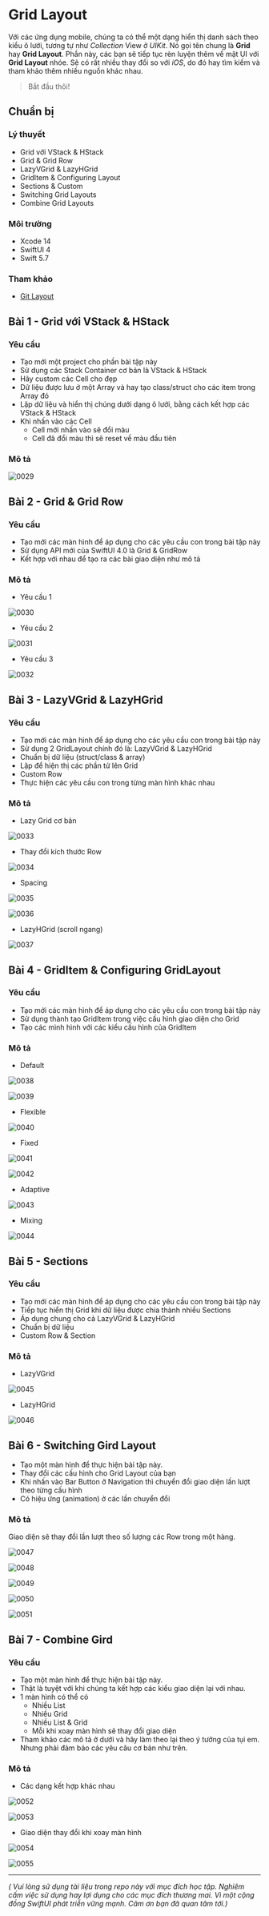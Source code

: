 # Grid Layout

Với các ứng dụng mobile, chúng ta có thể một dạng hiển thị danh sách theo kiểu ô lưới, tương tự như *Collection* View ở *UIKit*. Nó gọi tên chung là **Grid** hay **Grid Layout**. Phần này, các bạn sẽ tiếp tục rèn luyện thêm về mặt UI với **Grid Layout** nhóe. Sẽ có rất nhiều thay đổi so với *iOS*, do đó hay tìm kiếm và tham khảo thêm nhiều nguồn khác nhau.

> Bắt đầu thôi!

## Chuẩn bị

### Lý thuyết

* Grid với VStack & HStack
* Grid & Grid Row
* LazyVGrid & LazyHGrid
* GridItem & Configuring Layout
* Sections & Custom
* Switching Grid Layouts
* Combine Grid Layouts

### Môi trường

* Xcode 14
* SwiftUI 4
* Swift 5.7

### Tham khảo

* [Git Layout](https://fxstudio.dev/swiftui-phan-10-grid-layout/)

## Bài 1 - Grid với VStack & HStack

### Yêu cầu

* Tạo mới một project cho phần bài tập này
* Sử dụng các Stack Container cơ bản là VStack & HStack
* Hãy custom các Cell cho đẹp
* Dữ liệu được lưu ở một Array và hay tạo class/struct cho các item trong Array đó
* Lặp dữ liệu và hiển thị chúng dưới dạng ô lưới, bằng cách kết hợp các VStack & HStack
* Khi nhấn vào các Cell
	* Cell mới nhấn vào sẽ đổi màu
	* Cell đã đổi màu thì sẽ reset về màu đầu tiên

### Mô tả

![0029](../_img/0029.png)

## Bài 2 - Grid & Grid Row

### Yêu cầu

* Tạo mới các màn hình để áp dụng cho các yêu cầu con trong bài tập này
* Sử dụng API mới của SwiftUI 4.0 là Grid & GridRow
* Kết hợp với nhau để tạo ra các bài giao diện như mô tả

### Mô tả

* Yêu cầu 1

![0030](../_img/0030.png)

* Yêu cầu 2

![0031](../_img/0031.png)

* Yêu cầu 3

![0032](../_img/0032.png)

## Bài 3 - LazyVGrid & LazyHGrid

### Yêu cầu

* Tạo mới các màn hình để áp dụng cho các yêu cầu con trong bài tập này
* Sử dụng 2 GridLayout chính đó là: LazyVGrid & LazyHGrid
* Chuẩn bị dữ liệu (struct/class & array)
* Lặp để hiện thị các phần tử lên Grid
* Custom Row
* Thực hiện các yêu cầu con trong từng màn hình khác nhau 

### Mô tả

* Lazy Grid cơ bản

![0033](../_img/0033.png)

* Thay đổi kích thước Row

![0034](../_img/0034.png)

* Spacing

![0035](../_img/0035.png)

![0036](../_img/0036.png)

* LazyHGrid (scroll ngang)

![0037](../_img/0037.png)

## Bài 4 - GridItem & Configuring GridLayout

### Yêu cầu

* Tạo mới các màn hình để áp dụng cho các yêu cầu con trong bài tập này
* Sử dụng thành tạo GridItem trong việc cấu hình giao diện cho Grid
* Tạo các mình hình với các kiểu cấu hình của GridItem

### Mô tả

* Default

![0038](../_img/0038.png)

![0039](../_img/0039.png)

* Flexible

![0040](../_img/0040.png)

* Fixed

![0041](../_img/0041.png)

![0042](../_img/0042.png)

* Adaptive

![0043](../_img/0043.png)

* Mixing

![0044](../_img/0044.png)

## Bài 5 - Sections

### Yêu cầu

* Tạo mới các màn hình để áp dụng cho các yêu cầu con trong bài tập này
* Tiếp tục hiển thị Grid khi dữ liệu được chia thành nhiều Sections
* Áp dụng chung cho cả LazyVGrid & LazyHGrid
* Chuẩn bị dữ liệu
* Custom Row & Section

### Mô tả

* LazyVGrid

![0045](../_img/0045.png)

* LazyHGrid

![0046](../_img/0046.png)

## Bài 6 - Switching Gird Layout

* Tạo một màn hình để thực hiện bài tập này.
* Thay đổi các cấu hình cho Grid Layout của bạn
* Khi nhấn vào Bar Button ở Navigation thì chuyển đổi giao diện lần lượt theo từng cấu hình
* Có hiệu ứng (animation) ở các lần chuyển đổi

### Mô tả

Giao diện sẽ thay đổi lần lượt theo số lượng các Row trong một hàng.

![0047](../_img/0047.png)

![0048](../_img/0048.png)

![0049](../_img/0049.png)

![0050](../_img/0050.png)

![0051](../_img/0051.png)

## Bài 7 - Combine Gird

### Yêu cầu

* Tạo một màn hình để thực hiện bài tập này.
* Thật là tuyệt với khi chúng ta kết hợp các kiểu giao diện lại với nhau.
* 1 màn hình có thể có
	* Nhiều List
	* Nhiều Grid
	* Nhiều List & Grid
	* Mỗi khi xoay màn hình sẽ thay đổi giao diện
* Tham khảo các mô tả ở dưới và hãy làm theo lại theo ý tưởng của tụi em. Nhưng phải đảm bảo các yêu câu cơ bản như trên.

### Mô tả

* Các dạng kết hợp khác nhau

![0052](../_img/0052.png)

![0053](../_img/0053.png)

* Giao diện thay đổi khi xoay màn hình

![0054](../_img/0054.png)

![0055](../_img/0055.png)


---

*( Vui lòng sử dụng tài liệu trong repo này với mục đích học tập. Nghiêm cấm việc sử dụng hay lợi dụng cho các mục đích thương mai. Vì một cộng đồng SwiftUI phát triễn vững mạnh. Cảm ơn bạn đã quan tâm tới.)*